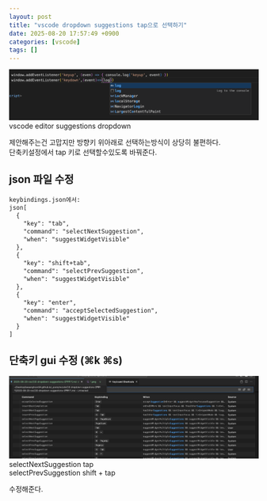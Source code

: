```yaml
---
layout: post
title: "vscode dropdown suggestions tap으로 선택하기"
date: 2025-08-20 17:57:49 +0900
categories: [vscode]
tags: []
---
```


![image](./1.png)
vscode editor suggestions dropdown  

제안해주는건 고맙지만 방향키 위아래로 선택하는방식이 상당히 불편하다.  
단축키설정에서 tap 키로 선택할수있도록 바꿔준다.
## json 파일 수정
```
keybindings.json에서:
json[
  {
    "key": "tab",
    "command": "selectNextSuggestion",
    "when": "suggestWidgetVisible"
  },
  {
    "key": "shift+tab",
    "command": "selectPrevSuggestion", 
    "when": "suggestWidgetVisible"
  },
  {
    "key": "enter",
    "command": "acceptSelectedSuggestion",
    "when": "suggestWidgetVisible"
  }
]
```

## 단축키 gui 수정 (⌘k ⌘s)

![img2](./2.png)
selectNextSuggestion tap  
selectPrevSuggestion shift + tap


수정해준다.

